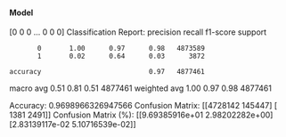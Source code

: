 #### Model
[0 0 0 ... 0 0 0]
Classification Report:
              precision    recall  f1-score   support

           0       1.00      0.97      0.98   4873589
           1       0.02      0.64      0.03      3872

    accuracy                           0.97   4877461
   macro avg       0.51      0.81      0.51   4877461
weighted avg       1.00      0.97      0.98   4877461

Accuracy: 0.9698966326947566
Confusion Matrix:
[[4728142  145447]
 [   1381    2491]]
Confusion Matrix (%):
[[9.69385916e+01 2.98202282e+00]
 [2.83139117e-02 5.10716539e-02]]

